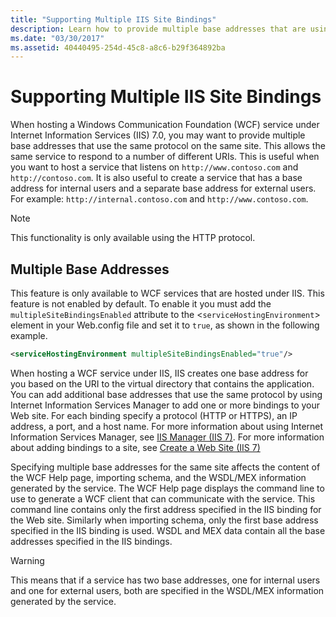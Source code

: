 ```yaml
---
title: "Supporting Multiple IIS Site Bindings"
description: Learn how to provide multiple base addresses that are using the same protocol on the same site when hosting a WCF service in IIS.
ms.date: "03/30/2017"
ms.assetid: 40440495-254d-45c8-a8c6-b29f364892ba
---
```

# Supporting Multiple IIS Site Bindings
When hosting a Windows Communication Foundation (WCF) service under Internet Information Services (IIS) 7.0, you may want to provide multiple base addresses that use the same protocol on the same site. This allows the same service to respond to a number of different URIs. This is useful when you want to host a service that listens on `http://www.contoso.com` and `http://contoso.com`. It is also useful to create a service that has a base address for internal users and a separate base address for external users. For example: `http://internal.contoso.com` and `http://www.contoso.com`.  
  
> [!NOTE]
> This functionality is only available using the HTTP protocol.  
  
## Multiple Base Addresses  
 This feature is only available to WCF services that are hosted under IIS. This feature is not enabled by default. To enable it you must add the `multipleSiteBindingsEnabled` attribute to the <`serviceHostingEnvironment`> element in your Web.config file and set it to `true`, as shown in the following example.  
  
```xml  
<serviceHostingEnvironment multipleSiteBindingsEnabled="true"/>  
```  
  
 When hosting a WCF service under IIS, IIS creates one base address for you based on the URI to the virtual directory that contains the application. You can add additional base addresses that use the same protocol by using Internet Information Services Manager to add one or more bindings to your Web site. For each binding specify a protocol (HTTP or HTTPS), an IP address, a port, and a host name. For more information about using Internet Information Services Manager, see [IIS Manager (IIS 7)](https://docs.microsoft.com/previous-versions/windows/it-pro/windows-server-2008-R2-and-2008/cc753842(v=ws.10)). For more information about adding bindings to a site, see [Create a Web Site (IIS 7)](https://docs.microsoft.com/previous-versions/windows/it-pro/windows-server-2008-R2-and-2008/cc772350(v=ws.10))  
  
 Specifying multiple base addresses for the same site affects the content of the WCF Help page, importing schema, and the WSDL/MEX information generated by the service. The WCF Help page displays the command line to use to generate a WCF client that can communicate with the service. This command line contains only the first address specified in the IIS binding for the Web site. Similarly when importing schema, only the first base address specified in the IIS binding is used. WSDL and MEX data contain all the base addresses specified in the IIS bindings.  
  
> [!WARNING]
> This means that if a service has two base addresses, one for internal users and one for external users, both are specified in the WSDL/MEX information generated by the service.
